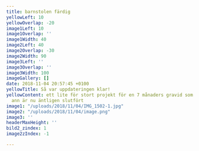 ```yaml
---
title: barnstolen färdig
yellowLeft: 10
yellowOverlap: -20
image1Left: 10
image1Overlap: ''
image1Width: 40
image2Left: 40
image2Overlap: -30
image2Width: 90
image3Left: ''
image3Overlap: ''
image3Width: 100
imageGallery: []
date: 2018-11-04 20:57:45 +0100
yellowTitle: Så var uppdateringen klar!
yellowContent: ett lite för stort projekt för en 7 månaders gravid som jag tagit mig
  ann är nu äntligen slutfört
image1: "/uploads/2018/11/04/IMG_1502-1.jpg"
image2: "/uploads/2018/11/04/image.png"
image3: ''
headerMaxHeight: ''
bild2_zindex: 1
image2zIndex: -1

---
```

